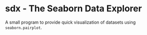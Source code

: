 # sdx - The Seaborn Data Explorer

A small program to provide quick visualization of datasets using `seaborn.pairplot`.
